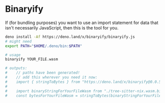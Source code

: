 # Binaryify

If (for bundling purposes) you want to use an import statement for data that isn't necessarily JavaScript, then this is the tool for you.

```sh
deno install -Af https://deno.land/x/binaryify/binaryify.js
# might need
export PATH="$HOME/.deno/bin:$PATH"

# usage
binaryify YOUR_FILE.wasm

# outputs:
#    // paths have been generated!
#    // add this wherever you need it now:
#    import { stringToBytes } from "https://deno.land/x/binaryify@0.0.5/tools.js"
#
#    import binaryStringForYourFileWasm from "./tree-sitter-nix.wasm.binaryified.js"
#    const bytesForYourFileWasm = stringToBytes(binaryStringForYourFileWasm)
```